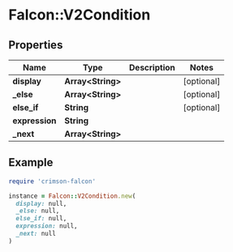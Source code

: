 # Falcon::V2Condition

## Properties

| Name | Type | Description | Notes |
| ---- | ---- | ----------- | ----- |
| **display** | **Array&lt;String&gt;** |  | [optional] |
| **_else** | **Array&lt;String&gt;** |  | [optional] |
| **else_if** | **String** |  | [optional] |
| **expression** | **String** |  |  |
| **_next** | **Array&lt;String&gt;** |  |  |

## Example

```ruby
require 'crimson-falcon'

instance = Falcon::V2Condition.new(
  display: null,
  _else: null,
  else_if: null,
  expression: null,
  _next: null
)
```

